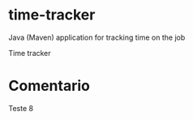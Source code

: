 # time-tracker
Java (Maven) application for tracking time on the job

Time tracker

# Comentario
Teste 8
